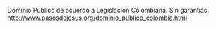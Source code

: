 Dominio Público de acuerdo a Legislación Colombiana. Sin garantías. 
http://www.pasosdejesus.org/dominio_publico_colombia.html


